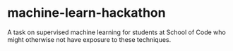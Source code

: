 # machine-learn-hackathon
A task on supervised machine learning for students at School of Code who might otherwise not have exposure to these techniques.
